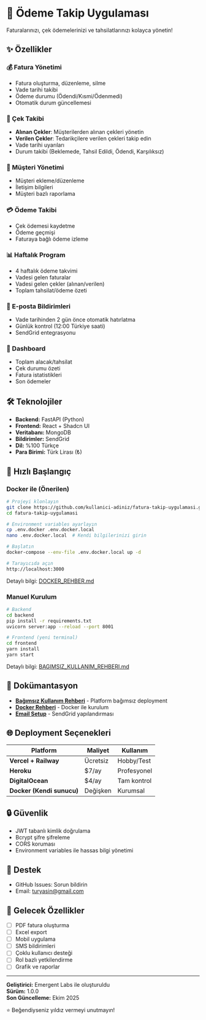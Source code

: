 # 🧾 Ödeme Takip Uygulaması

Faturalarınızı, çek ödemelerinizi ve tahsilatlarınızı kolayca yönetin!

## ✨ Özellikler

### 💰 Fatura Yönetimi
- Fatura oluşturma, düzenleme, silme
- Vade tarihi takibi
- Ödeme durumu (Ödendi/Kısmi/Ödenmedi)
- Otomatik durum güncellemesi

### 📝 Çek Takibi
- **Alınan Çekler**: Müşterilerden alınan çekleri yönetin
- **Verilen Çekler**: Tedarikçilere verilen çekleri takip edin
- Vade tarihi uyarıları
- Durum takibi (Beklemede, Tahsil Edildi, Ödendi, Karşılıksız)

### 👥 Müşteri Yönetimi
- Müşteri ekleme/düzenleme
- İletişim bilgileri
- Müşteri bazlı raporlama

### 💳 Ödeme Takibi
- Çek ödemesi kaydetme
- Ödeme geçmişi
- Faturaya bağlı ödeme izleme

### 📊 Haftalık Program
- 4 haftalık ödeme takvimi
- Vadesi gelen faturalar
- Vadesi gelen çekler (alınan/verilen)
- Toplam tahsilat/ödeme özeti

### 📧 E-posta Bildirimleri
- Vade tarihinden 2 gün önce otomatik hatırlatma
- Günlük kontrol (12:00 Türkiye saati)
- SendGrid entegrasyonu

### 📱 Dashboard
- Toplam alacak/tahsilat
- Çek durumu özeti
- Fatura istatistikleri
- Son ödemeler

## 🛠️ Teknolojiler

- **Backend:** FastAPI (Python)
- **Frontend:** React + Shadcn UI
- **Veritabanı:** MongoDB
- **Bildirimler:** SendGrid
- **Dil:** %100 Türkçe
- **Para Birimi:** Türk Lirası (₺)

## 🚀 Hızlı Başlangıç

### Docker ile (Önerilen)

```bash
# Projeyi klonlayın
git clone https://github.com/kullanici-adiniz/fatura-takip-uygulamasi.git
cd fatura-takip-uygulamasi

# Environment variables ayarlayın
cp .env.docker .env.docker.local
nano .env.docker.local  # Kendi bilgilerinizi girin

# Başlatın
docker-compose --env-file .env.docker.local up -d

# Tarayıcıda açın
http://localhost:3000
```

Detaylı bilgi: [DOCKER_REHBER.md](DOCKER_REHBER.md)

### Manuel Kurulum

```bash
# Backend
cd backend
pip install -r requirements.txt
uvicorn server:app --reload --port 8001

# Frontend (yeni terminal)
cd frontend
yarn install
yarn start
```

Detaylı bilgi: [BAGIMSIZ_KULLANIM_REHBERI.md](BAGIMSIZ_KULLANIM_REHBERI.md)

## 📖 Dokümantasyon

- **[Bağımsız Kullanım Rehberi](BAGIMSIZ_KULLANIM_REHBERI.md)** - Platform bağımsız deployment
- **[Docker Rehberi](DOCKER_REHBER.md)** - Docker ile kurulum
- **[Email Setup](EMAIL_SETUP.md)** - SendGrid yapılandırması

## 🌐 Deployment Seçenekleri

| Platform | Maliyet | Kullanım |
|----------|---------|----------|
| **Vercel + Railway** | Ücretsiz | Hobby/Test |
| **Heroku** | $7/ay | Profesyonel |
| **DigitalOcean** | $4/ay | Tam kontrol |
| **Docker (Kendi sunucu)** | Değişken | Kurumsal |

## 🔒 Güvenlik

- JWT tabanlı kimlik doğrulama
- Bcrypt şifre şifreleme
- CORS koruması
- Environment variables ile hassas bilgi yönetimi

## 💬 Destek

- GitHub Issues: Sorun bildirin
- Email: turyasin@gmail.com

## 🎯 Gelecek Özellikler

- [ ] PDF fatura oluşturma
- [ ] Excel export
- [ ] Mobil uygulama
- [ ] SMS bildirimleri
- [ ] Çoklu kullanıcı desteği
- [ ] Rol bazlı yetkilendirme
- [ ] Grafik ve raporlar

---

**Geliştirici:** Emergent Labs ile oluşturuldu  
**Sürüm:** 1.0.0  
**Son Güncelleme:** Ekim 2025

⭐ Beğendiyseniz yıldız vermeyi unutmayın!
